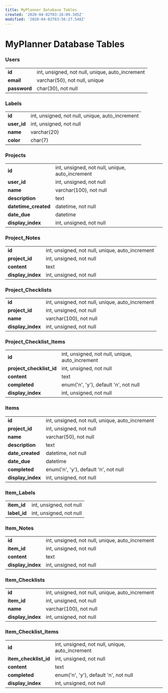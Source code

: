 ```yaml
---
title: MyPlanner Database Tables
created: '2020-04-02T03:16:09.345Z'
modified: '2020-04-02T03:56:27.548Z'
---
```


# MyPlanner Database Tables

### Users

<table>
<tr><td><b>id</b></td><td>int, unsigned, not null, unique, auto_increment</td></tr>
<tr><td><b>email</b></td><td>varchar(50), not null, unique</td></tr>
<tr><td><b>password</b></td><td>char(30), not null</td></tr>
</table>

### Labels
<table>
<tr><td><b>id</b></td><td>int, unsigned, not null, unique, auto_increment</td></tr>
<tr><td><b>user_id</b></td><td>int, unsigned, not null</td></tr>
<tr><td><b>name</b></td><td>varchar(20)</td></tr>
<tr><td><b>color</b></td><td>char(7)</td></tr>
</table>

### Projects
<table>
<tr><td><b>id</b></td><td>int, unsigned, not null, unique, auto_increment</td></tr>
<tr><td><b>user_id</b></td><td>int, unsigned, not null</td></tr>
<tr><td><b>name</b></td><td>varchar(100), not null</td></tr>
<tr><td><b>description</b></td><td>text</td></tr>
<tr><td><b>datetime_created</b></td><td>datetime, not null</td></tr>
<tr><td><b>date_due</b></td><td>datetime</td></tr>
<tr><td><b>display_index</b></td><td>int, unsigned, not null</td></tr>
</table>

### Project_Notes
<table>
<tr><td><b>id</b></td><td>int, unsigned, not null, unique, auto_increment</td></tr>
<tr><td><b>project_id</b></td><td>int, unsigned, not null</td></tr>
<tr><td><b>content</b></td><td>text</td></tr>
<tr><td><b>display_index</b></td><td>int, unsigned, not null</td></tr>
</table>

### Project_Checklists
<table>
<tr><td><b>id</b></td><td>int, unsigned, not null, unique, auto_increment</td></tr>
<tr><td><b>project_id</b></td><td>int, unsigned, not null</td></tr>
<tr><td><b>name</b></td><td>varchar(100), not null</td></tr>
<tr><td><b>display_index</b></td><td>int, unsigned, not null</td></tr>
</table>

### Project_Checklist_Items
<table>
<tr><td><b>id</b></td><td>int, unsigned, not null, unique, auto_increment</td></tr>
<tr><td><b>project_checklist_id</b></td><td>int, unsigned, not null</td></tr>
<tr><td><b>content</b></td><td>text</td></tr>
<tr><td><b>completed</b></td><td>enum('n', 'y'), default 'n', not null</td></tr>
<tr><td><b>display_index</b></td><td>int, unsigned, not null</td></tr>
</table>

### Items
<table>
<tr><td><b>id</b></td><td>int, unsigned, not null, unique, auto_increment</td></tr>
<tr><td><b>project_id</b></td><td>int, unsigned, not null</td></tr>
<tr><td><b>name</b></td><td>varchar(50), not null</td></tr>
<tr><td><b>description</b></td><td>text</td></tr>
<tr><td><b>date_created</b></td><td>datetime, not null</td></tr>
<tr><td><b>date_due</b></td><td>datetime</td></tr>
<tr><td><b>completed</b></td><td>enum('n', 'y'), default 'n', not null</td></tr>
<tr><td><b>display_index</b></td><td>int, unsigned, not null</td></tr>
</table>

### Item_Labels
<table>
<tr><td><b>item_id</b></td><td>int, unsigned, not null</td></tr>
<tr><td><b>label_id</b></td><td>int, unsigned, not null</td></tr>
</table>

### Item_Notes
<table>
<tr><td><b>id</b></td><td>int, unsigned, not null, unique, auto_increment</td></tr>
<tr><td><b>item_id</b></td><td>int, unsigned, not null</td></tr>
<tr><td><b>content</b></td><td>text</td></tr>
<tr><td><b>display_index</b></td><td>int, unsigned, not null</td></tr>
</table>

### Item_Checklists
<table>
<tr><td><b>id</b></td><td>int, unsigned, not null, unique, auto_increment</td></tr>
<tr><td><b>item_id</b></td><td>int, unsigned, not null</td></tr>
<tr><td><b>name</b></td><td>varchar(100), not null</td></tr>
<tr><td><b>display_index</b></td><td>int, unsigned, not null</td></tr>
</table>

### Item_Checklist_Items
<table>
<tr><td><b>id</b></td><td>int, unsigned, not null, unique, auto_increment</td></tr>
<tr><td><b>item_checklist_id</b></td><td>int, unsigned, not null</td></tr>
<tr><td><b>content</b></td><td>text</td></tr>
<tr><td><b>completed</b></td><td>enum('n', 'y'), default 'n', not null</td></tr>
<tr><td><b>display_index</b></td><td>int, unsigned, not null</td></tr>
</table>

